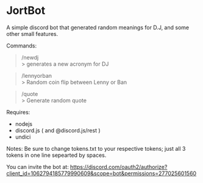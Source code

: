 # JortBot
A simple discord bot that generated random meanings for D.J, and some other small features.

Commands:
 > /newdj <br>
    > generates a new acronym for DJ
    
> /lennyorban <br>
    > Random coin flip between Lenny or Ban
    
> /quote <br>
    > Generate random quote

Requires:
* nodejs
* discord.js ( and @discord.js/rest )
* undici

Notes:
Be sure to change tokens.txt to your respective tokens; just all 3 tokens in one line sepearted by spaces.

You can invite the bot at:
https://discord.com/oauth2/authorize?client_id=1062794185779990609&scope=bot&permissions=277025601560
